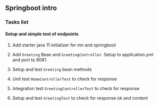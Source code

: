 ## Springboot intro

### Tasks list
#### Setup and simple test of endpoints

1. Add starter java 11 initializer for mn and springboot

2. Add `Greeting` Bean and `GreetingController`. Setup to application.yml and port to 8081.

3. Setup and test `Greeting` bean methods

4. Unit test `HomeControllerTest` to check for response

4. Integration test `GreetingControllerTest` to check for response

5. Setup and test `GreetingTest` to check for response ok and content

